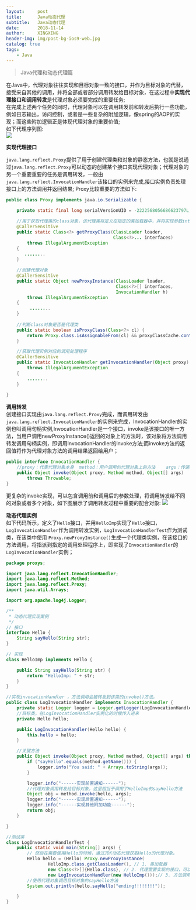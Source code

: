 ```yaml
---
layout:     post
title:      Java动态代理
subtitle:   Java动态代理
date:       2018-11-14
author:     XINGXING
header-img: img/post-bg-ios9-web.jpg
catalog: true
tags:
    - Java
---
```


>
>Java代理和动态代理篇
> 


在Java中，代理对象往往实现和目标对象一致的接口，并作为目标对象的代替，接受来自其他的调用，并将全部或者部分调用转发给目标对象，在这过程中**实现代理接口和调用转发**是代理对象必须要完成的重要任务;  
在完成上述两个任务的同时，代理对象可以在调用转发前和转发后执行一些功能，例如日志输出，访问控制，或者是一些复杂的附加逻辑，像spring的AOP的实现；而这些附加逻辑正是体现代理对象的重要价值;   
如下代理序列图:  
![](https://ws3.sinaimg.cn/large/006tNbRwly1fx7pyvwjd6j30z40uiq4w.jpg)  


**实现代理接口**   

`java.lang.reflect.Proxy`提供了用于创建代理类和对象的静态方法，也就是说通过`java.lang.reflect.Proxy`可以动态的创建某个接口实现代理对象；代理对象的另一个重要重要的任务是调用转发，一般由`java.lang.reflect.InvocationHandler`该接口的实例来完成,接口实例负责处理接口上的方法调用并返回结果;
Proxy比较重要的方法如下: 
```java
public class Proxy implements java.io.Serializable {

    private static final long serialVersionUID = -2222568056686623797L;
    
    //用于获取代理类的class对象，该代理类将定义在指定的类加载器中，并将实现参数interfaces的所有接口，该类只创建一次
    @CallerSensitive
    public static Class<?> getProxyClass(ClassLoader loader,
                                         Class<?>... interfaces)
        throws IllegalArgumentException
    {
       ........
    }
    
    //创建代理对象
    @CallerSensitive
    public static Object newProxyInstance(ClassLoader loader,
                                          Class<?>[] interfaces,
                                          InvocationHandler h)
        throws IllegalArgumentException
    {
         ........
    }
    
    //判断class对象是否是代理类        
    public static boolean isProxyClass(Class<?> cl) {
        return Proxy.class.isAssignableFrom(cl) && proxyClassCache.containsValue(cl);
    }

    //获取代理实例对应的调用处理程序           
    @CallerSensitive
    public static InvocationHandler getInvocationHandler(Object proxy)
        throws IllegalArgumentException
    {
        ........
    }
    
}    
```

**调用转发**  
创建接口实现由`java.lang.reflect.Proxy`完成，而调用转发由`java.lang.reflect.InvocationHandler`的实例来完成，InvocationHandler的实例也叫调用句柄实例,InvocationHandler是一个接口，invoke是该接口的唯一方法，当用户调用newProxyInstance()返回的对象上的方法时，该对象将方法调用转发调用句柄实例，即调用InvocationHandler的invoke方法;而invoke方法的返回值将作为代理对象方法的调用结果返回给用户；

```java
public interface InvocationHandler {
    //proxy：代表代理对象本身  method：用户调用的代理对象上的方法    args：传递给该方法的参数
    public Object invoke(Object proxy, Method method, Object[] args)
        throws Throwable;
}
```

更复杂的invoke实现，可以包含调用前和调用后的参数处理，将调用转发给不同的对象或者多个对象，如下图展示了调用转发过程中重要的配合对象: 
![](https://ws4.sinaimg.cn/large/006tNbRwly1fx8ia2cg1dj31kw0uyac4.jpg)


**动态代理实例**  
如下代码所示，定义了`Hello`接口，并用`HelloImp`实现了`Hello`接口，`LogInvocationHandler`作为调用转发实例，`LogInvocationHandlerTest`作为测试类，在该类中使用 `Proxy.newProxyInstance()`生成一个代理类实例，在该接口的方法调用，将指派到指定的调用处理程序上，即实现了`InvocationHandler`的`LogInvocationHandler`实例；  
```java
package proxys;

import java.lang.reflect.InvocationHandler;
import java.lang.reflect.Method;
import java.lang.reflect.Proxy;
import java.util.Arrays;

import org.apache.log4j.Logger;

/**
 * 动态代理实现案例
 */
// 接口
interface Hello {
    String sayHello(String str);
}

// 实现
class HelloImp implements Hello {

    public String sayHello(String str) {
        return "HelloImp: " + str;
    }
}

//实现invocationHandler ，方法调用会被转发到该类的invoke()方法。
public class LogInvocationHandler implements InvocationHandler {
    private static Logger logger = Logger.getLogger(LogInvocationHandler.class);
    //目标类，在LogInvocationHandler实例化的时候传入进来
    private Hello hello;

    public LogInvocationHandler(Hello hello) {
        this.hello = hello;
    }

    //关键方法
    public Object invoke(Object proxy, Method method, Object[] args) throws Throwable {
        if ("sayHello".equals(method.getName())) {
            logger.info("You said: " + Arrays.toString(args));
        }

        logger.info("------实现前置通知------");
        //代理对象调用转发给目标对象，这里相当于调用了HelloImp的sayHello方法
        Object obj = method.invoke(hello, args);
        logger.info("------实现后置通知------");
        logger.info("------实现其他附加功能------");
        return obj;
    }

}

//测试类
class LogInvocationHandlerTest {
    public static void main(String[] args) {
        // 然后在需要使用Hello的时候，通过JDK动态代理获取Hello的代理对象。
        Hello hello = (Hello) Proxy.newProxyInstance(
                HelloImp.class.getClassLoader(), // 1. 类加载器
                new Class<?>[]{Hello.class}, // 2. 代理需要实现的接口，可以有多个
                new LogInvocationHandler(new HelloImp()));// 3. 方法调用的实际处理者
        //使用代理对象调用目标对象的sayHello方法     
        System.out.println(hello.sayHello("ending!!!!!!!!"));

    }
}

```


